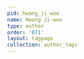 ```yaml
---
pid: hwang_ji_woo
name: Hwang Ji-woo
type: author
order: '071'
layout: tagpage
collection: author_tags
---
```


